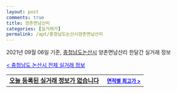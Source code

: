 ```yaml
---
layout: post
comments: true
title: 양촌면남산리
categories: [실거래가]
permalink: /apt/충청남도논산시양촌면남산리
---
```


2021년 09월 06일 기준, <a href="/apt/충청남도논산시">충청남도논산시</a> 양촌면남산리 한달간 실거래 정보

<a style="color: blue;" href="/apt/충청남도논산시">< 충청남도 논산시 전체 실거래 정보</a>
<!---- start ---->
<table>
  <tr>
    <td colspan="4" style="font-weight: bold;"><a href="/apt/충청남도논산시양촌면남산리{name_without_space}">오늘 등록된 실거래 정보가 없습니다</a> &nbsp;&nbsp;&nbsp; <a style="color: blue; font-size: smaller;" href="/apt/충청남도논산시양촌면남산리{name_without_space}">면적별 최고가 ></a></td>
  </tr>
    
</table>
<!---- end ---->
    